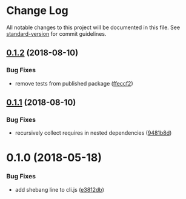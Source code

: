 # Change Log

All notable changes to this project will be documented in this file. See [standard-version](https://github.com/conventional-changelog/standard-version) for commit guidelines.

<a name="0.1.2"></a>
## [0.1.2](https://github.com/kiurchv/npm-package-filter/compare/v0.1.1...v0.1.2) (2018-08-10)


### Bug Fixes

* remove tests from published package ([ffeccf2](https://github.com/kiurchv/npm-package-filter/commit/ffeccf2))



<a name="0.1.1"></a>
## [0.1.1](https://github.com/kiurchv/npm-package-filter/compare/v0.1.0...v0.1.1) (2018-08-10)


### Bug Fixes

* recursively collect requires in nested dependencies ([9481b8d](https://github.com/kiurchv/npm-package-filter/commit/9481b8d))



<a name="0.1.0"></a>
# 0.1.0 (2018-05-18)


### Bug Fixes

* add shebang line to cli.js ([e3812db](https://github.com/kiurchv/npm-package-filter/commit/e3812db))
